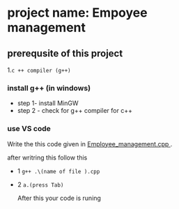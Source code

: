 # project name: Empoyee management
## prerequsite of this project
 1.`c ++ compiler (g++)`
### install g++ (in windows)
- step 1-
  install MinGW
- step 2 -
 check for g++ compiler for c++
### use VS code
Write the this code given in [Employee_management.cpp ](https://github.com/rishabh727/C-projects/blob/main/Employee_management.cpp). 

after writring this follow this 

- 1 ```g++ .\(name of file ).cpp```
- 2  ```a.(press Tab)```
  
  After this your code is runing

